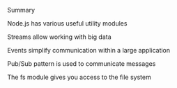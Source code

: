 Summary

Node.js has various useful utility modules

Streams allow working with big data

Events simplify communication within a large application

Pub/Sub pattern is used to communicate messages

The fs module gives you access to the file system
